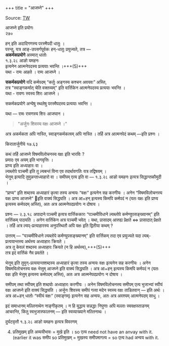 +++
title = "आजघ्ने"
+++

Source: [TW](https://ashtadhyayi.com/courses/bhaashaapaak3/)

आजघ्ने इति प्रयोगः  
२७०


हन् इति अदादिगणस्य परस्मैपदी धातुः ।  
परन्तु, यत्र आङ्-उपसर्गपूर्वकः हन्-धातुः प्रयुज्यते, तत्र —  
**अकर्मकप्रयोगे** अस्मात् धातोः  
१.३.२८ आङो यमहनः  
इत्यनेन आत्मनेपदस्य प्रत्ययाः भवन्ति ।+++(5)+++  
यथा - रामः आहते । रामः आजघ्ने ।

**सकर्मकप्रयोगे** यदि कर्मपदम् “कर्तुः अङ्गस्य कश्चन अवयवः” अस्ति,  
तत्र "स्वाङ्गकर्मात् चेति वक्तव्यम्" इति वार्त्तिकेन आत्मनेपदस्य प्रत्ययाः भवन्ति ।  
यथा - रावणः स्वस्य शिरः आजघ्ने ।  

सकर्मकप्रयोगे अन्येषु स्थलेषु परस्मैपदस्य प्रत्ययाः भवन्ति । 

यथा —  रामः रावणस्य शिरः आजघान ।  

> "अर्जुनः शिवस्य वक्षः आजघ्ने ।"  


अत्र अकर्मकता अपि नास्ति, स्वाङ्गकर्मकत्वम् अपि नास्ति । तर्हि अत्र आत्मनपेदं कथम् —‌इति प्रश्नः ।

किरातार्जुनीये १७.६३


कथं तर्हि आजघ्ने विषमविलोचनस्य वक्षः इति भारविः ?  
प्रमादः एव अयम् इति भागवृत्तिः ।  
प्राप्य इति अध्याहारः वा ।  
ल्यब्लोपे पञ्चमी इति तु ल्यबन्तं विना एव तदर्थावगतिः यत्र तद्विषयम् ।  
भेत्तुम् इत्यादि तुमुन्नन्ताध्याहारो वा । समीपम् एत्य इति वा — १.३.२८ आङो यमहनः इत्यत्र सिद्धान्तकौमुदी ।

“प्राप्य” इति शब्दस्य अध्याहारं कृत्वा तस्य अन्वयः “वक्षः” इत्यनेन सह करणीयः । अनेन “विषमविलोचनस्य वक्षः प्राप्य आजघ्ने” इति वाक्यं सिद्ध्यति । अत्र आ+हन् इत्यस्य किमपि कर्मपदं न (यतः वक्षः इति प्राप्य इत्यस्य कर्मपदम् अस्ति), अतः अत्र आत्मनेपदप्रयोगः न दोषाय ।

प्रश्नः —‌ २.३.१८ अपादाने पञ्चमी इत्यत्र वार्त्तिककारः “पञ्चमीविधाने ल्यब्लोपे कर्मण्युपसङ्ख्यानम्” इति वार्त्तिकम् पाठयति । अनेन वार्त्तिकेन अत्र पञ्चमी भवेत् । यथा, प्रासादम् आरुह्य प्रेक्षते ⇔ प्रासादात् प्रेक्षते । तर्हि अत्र ल्यप्-प्रत्याहारस्य अनुपस्थितौ अपि वक्षः इति द्वितीया कथम् ?

उत्तरम् — "पञ्चमीविधाने ल्यब्लोपे कर्मण्युपसङ्ख्यानम्" इति वार्त्तिकम् तदा एव प्रयुज्यते यदा ल्यब्-प्रत्ययान्तस्य अर्थस्य अध्याहारः क्रियते ।  
अत्र तु केवलं शब्दस्य अध्याहारः क्रियते (न हि अर्थस्य),+++(5)+++  
तत्र  इदं वार्त्तिकं नैव प्रवर्तते ।


भेत्तुम् इति तुमुन्-प्रत्ययान्तशब्दस्य अध्याहारं कृत्वा तस्य अन्वयः वक्षः इत्यनेन सह करणीयः । अनेन विषमविलोचनस्य वक्षः भेत्तुम् आजघ्ने  इति वाक्यं सिद्ध्यति । अत्र आ+हन् इत्यस्य किमपि कर्मपदं न (यतः वक्षः इति भेत्तुम् इत्यस्य कर्मपदम् अस्ति), अतः अत्र आत्मनेपदप्रयोगः न दोषाय ।

समीपम् तथा स्वीयम् इति शब्दयोः अध्याहारः करणीयः । अनेन विषमविलोचनस्य समीपम् एत्य भुजाभ्यां स्वीयं वक्षः आजघ्ने  इति वाक्यं सिद्ध्यति । अर्जुनः शिवस्य समीपं गत्वा मदेन स्वस्य वक्षः ताडितवान् — इति अर्थः । अत्र आ+हन् धातोः “स्वीयं वक्षः” (स्वाङ्गम्) इत्यनेन सह अन्वयः, अतः अत्र अवश्यम् आत्मनेपदम् साधु ।

इदं समाधानम् मल्लिनाथेन नाङ्गीकृतम् । न हि युद्धाय सन्नद्धाः निपुणाः अपि मल्लाः स्ववक्षस्ताडनम् आचरन्ति, किंतु स्वभुजास्फालनम् — इति स्वव्याख्याने मल्लिनाथः ।


दुर्घटवृत्तौ १.३.२८‌ आङो यमहनः इत्यत्र विवरणम्

4. प्रतिमुखम् इति अव्ययीभावः = मुखे इति । so एत्य need not have an anvay with it. (earlier it was समीप so प्रतिमुखम् = मुखस्य समीपमागत्य = so एत्य had अन्वय with it. 
